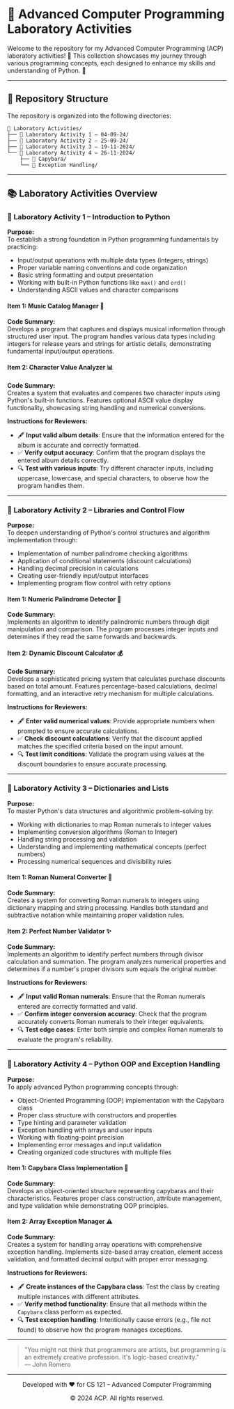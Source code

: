# 🔬 Advanced Computer Programming Laboratory Activities

Welcome to the repository for my Advanced Computer Programming (ACP) laboratory activities! 🚀 This collection showcases my journey through various programming concepts, each designed to enhance my skills and understanding of Python. 🐍

---

## 📁 Repository Structure

The repository is organized into the following directories:

```
📂 Laboratory Activities/
├── 📁 Laboratory Activity 1 – 04-09-24/
├── 📁 Laboratory Activity 2 – 25-09-24/
├── 📁 Laboratory Activity 3 – 19-11-2024/
└── 📁 Laboratory Activity 4 – 26-11-2024/
    ├── 📁 Capybara/
    └── 📁 Exception Handling/
```

---

## 📚 Laboratory Activities Overview

### 🎯 Laboratory Activity 1 – Introduction to Python

**Purpose:**  
To establish a strong foundation in Python programming fundamentals by practicing:
- Input/output operations with multiple data types (integers, strings)
- Proper variable naming conventions and code organization
- Basic string formatting and output presentation
- Working with built-in Python functions like `max()` and `ord()`
- Understanding ASCII values and character comparisons

#### Item 1: Music Catalog Manager 🎵  
**Code Summary:**  
Develops a program that captures and displays musical information through structured user input. The program handles various data types including integers for release years and strings for artistic details, demonstrating fundamental input/output operations.

#### Item 2: Character Value Analyzer 📊  
**Code Summary:**  
Creates a system that evaluates and compares two character inputs using Python's built-in functions. Features optional ASCII value display functionality, showcasing string handling and numerical conversions.

**Instructions for Reviewers:**  
- 🖋️ **Input valid album details**: Ensure that the information entered for the album is accurate and correctly formatted.  
- ✅ **Verify output accuracy**: Confirm that the program displays the entered album details correctly.  
- 🔍 **Test with various inputs**: Try different character inputs, including uppercase, lowercase, and special characters, to observe how the program handles them.  

---

### 🎯 Laboratory Activity 2 – Libraries and Control Flow

**Purpose:**  
To deepen understanding of Python's control structures and algorithm implementation through:
- Implementation of number palindrome checking algorithms
- Application of conditional statements (discount calculations)
- Handling decimal precision in calculations
- Creating user-friendly input/output interfaces
- Implementing program flow control with retry options

#### Item 1: Numeric Palindrome Detector 🔄  
**Code Summary:**  
Implements an algorithm to identify palindromic numbers through digit manipulation and comparison. The program processes integer inputs and determines if they read the same forwards and backwards.

#### Item 2: Dynamic Discount Calculator 💰  
**Code Summary:**  
Develops a sophisticated pricing system that calculates purchase discounts based on total amount. Features percentage-based calculations, decimal formatting, and an interactive retry mechanism for multiple calculations.

**Instructions for Reviewers:**  
- 🖋️ **Enter valid numerical values**: Provide appropriate numbers when prompted to ensure accurate calculations.  
- ✅ **Check discount calculations**: Verify that the discount applied matches the specified criteria based on the input amount.  
- 🔍 **Test limit conditions**: Validate the program using values at the discount boundaries to ensure accurate processing.  

---

### 🎯 Laboratory Activity 3 – Dictionaries and Lists

**Purpose:**  
To master Python's data structures and algorithmic problem-solving by:
- Working with dictionaries to map Roman numerals to integer values
- Implementing conversion algorithms (Roman to Integer)
- Handling string processing and validation
- Understanding and implementing mathematical concepts (perfect numbers)
- Processing numerical sequences and divisibility rules

#### Item 1: Roman Numeral Converter 🔢  
**Code Summary:**  
Creates a system for converting Roman numerals to integers using dictionary mapping and string processing. Handles both standard and subtractive notation while maintaining proper validation rules.

#### Item 2: Perfect Number Validator ✨  
**Code Summary:**  
Implements an algorithm to identify perfect numbers through divisor calculation and summation. The program analyzes numerical properties and determines if a number's proper divisors sum equals the original number.

**Instructions for Reviewers:**  
- 🖋️ **Input valid Roman numerals**: Ensure that the Roman numerals entered are correctly formatted and valid.  
- ✅ **Confirm integer conversion accuracy**: Check that the program accurately converts Roman numerals to their integer equivalents.  
- 🔍 **Test edge cases**: Enter both simple and complex Roman numerals to evaluate the program's reliability.  

---

### 🎯 Laboratory Activity 4 – Python OOP and Exception Handling

**Purpose:**  
To apply advanced Python programming concepts through:
- Object-Oriented Programming (OOP) implementation with the Capybara class
- Proper class structure with constructors and properties
- Type hinting and parameter validation
- Exception handling with arrays and user inputs
- Working with floating-point precision
- Implementing error messages and input validation
- Creating organized code structures with multiple files

#### Item 1: Capybara Class Implementation 🦫  
**Code Summary:**  
Develops an object-oriented structure representing capybaras and their characteristics. Features proper class construction, attribute management, and type validation while demonstrating OOP principles.

#### Item 2: Array Exception Manager ⚠️  
**Code Summary:**  
Creates a system for handling array operations with comprehensive exception handling. Implements size-based array creation, element access validation, and formatted decimal output with proper error messaging.

**Instructions for Reviewers:**  
- 🖋️ **Create instances of the Capybara class**: Test the class by creating multiple instances with different attributes.  
- ✅ **Verify method functionality**: Ensure that all methods within the `Capybara` class perform as expected.  
- 🔍 **Test exception handling**: Intentionally cause errors (e.g., file not found) to observe how the program manages exceptions.  

---

> "You might not think that programmers are artists, but programming is an extremely creative profession. It's logic-based creativity."  
> — John Romero  

---

<div align="center">
  <p>Developed with ❤️ for CS 121 – Advanced Computer Programming</p>
  <p>© 2024 ACP. All rights reserved.</p>
</div>
